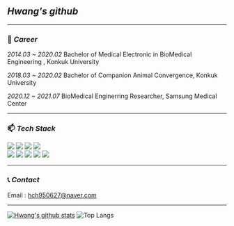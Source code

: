 ## _Hwang's github_
<hr/>

### 💼 _Career_
_2014.03 ~ 2020.02_ Bachelor of Medical Electronic in BioMedical Engineering , Konkuk University

_2018.03 ~ 2020.02_ Bachelor of Companion Animal Convergence, Konkuk University

_2020.12 ~ 2021.07_ BioMedical Enginerring Researcher, Samsung Medical Center
<hr/>

### 📫 _Tech Stack_  

<img src="https://img.shields.io/badge/JavaScript-F7DF1E?style=flat-square&logo=JavaScript&logoColor=black"/></a> <img src="https://img.shields.io/badge/Spring-6DB33F?style=squre&logo=spring&logoColor=white"/></a> <img src="https://img.shields.io/badge/Flask-000000?style=squre&logo=flask&logoColor=white"/></a> <img src="https://img.shields.io/badge/Java-964B00?style=squre&logo=java&logoColor=white"/></a>  
<img src="https://img.shields.io/badge/MongoDB-47A248?style=squre&logo=MongoDB&logoColor=white"/></a> <img src="https://img.shields.io/badge/MariaDB-003545?style=squre&logo=mariaDB&logoColor=white"/></a> <img src="https://img.shields.io/badge/HTML5-E34F26?style=HTML5&logo=spring&logoColor=white"/></a> <img src="https://img.shields.io/badge/CSS3-1572B6?style=squre&logo=CSS3&logoColor=white"/></a>
<img src="https://img.shields.io/badge/C-A8B9CC?style=squre&logo=C&logoColor=white"/></a>
<hr/>

### 📞 _Contact_
Email : hch950627@naver.com
<hr/>

 [![Hwang's github stats](https://github-readme-stats.vercel.app/api?username=changchanghwang)](https://github.com/changchanghwang/github-readme-stats) ![Top Langs](https://github-readme-stats.vercel.app/api/top-langs/?username=changchanghwang)
